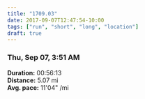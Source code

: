 ```yaml
---
title: "1709.03"
date: 2017-09-07T12:47:54-10:00
tags: ["run", "short", "long", "location"]
draft: true
---
```


### Thu, Sep 07, 3:51 AM

**Duration:** 00:56:13  
**Distance:** 5.07 mi  
**Avg. pace:** 11'04" /mi